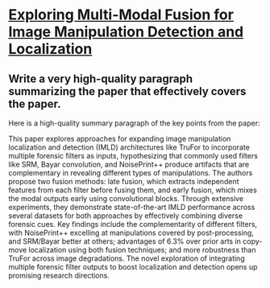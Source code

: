 # [Exploring Multi-Modal Fusion for Image Manipulation Detection and   Localization](https://arxiv.org/abs/2312.01790)

## Write a very high-quality paragraph summarizing the paper that effectively covers the paper.

 Here is a high-quality summary paragraph of the key points from the paper:

This paper explores approaches for expanding image manipulation localization and detection (IMLD) architectures like TruFor to incorporate multiple forensic filters as inputs, hypothesizing that commonly used filters like SRM, Bayar convolution, and NoisePrint++ produce artifacts that are complementary in revealing different types of manipulations. The authors propose two fusion methods: late fusion, which extracts independent features from each filter before fusing them, and early fusion, which mixes the modal outputs early using convolutional blocks. Through extensive experiments, they demonstrate state-of-the-art IMLD performance across several datasets for both approaches by effectively combining diverse forensic cues. Key findings include the complementarity of different filters, with NoisePrint++ excelling at manipulations covered by post-processing, and SRM/Bayar better at others; advantages of 6.3% over prior arts in copy-move localization using both fusion techniques; and more robustness than TruFor across image degradations. The novel exploration of integrating multiple forensic filter outputs to boost localization and detection opens up promising research directions.
